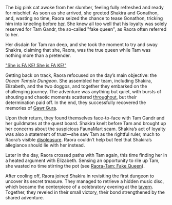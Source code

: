 The big pink cat awoke from her slumber, feeling fully refreshed and ready for mischief. As soon as she arrived, she greeted Shakira and Gonathon, and, wasting no time, Raora seized the chance to tease Gonathon, tricking him into kneeling before [her](https://www.youtube.com/live/qDhyA4-79ko?feature=shared\&t=524). She knew all too well that his loyalty was solely reserved for Tam Gandr, the so-called "fake queen", as Raora often referred to her.

Her disdain for Tam ran deep, and she took the moment to try and sway Shakira, claiming that she, Raora, was the true queen while Tam was nothing more than a pretender.

["She is FA KE! She is FA KE!"](#embed:https://www.youtube.com/live/qDhyA4-79ko?t=696)

Getting back on track, Raora refocused on the day’s main objective: the *Ocean Temple Dungeon*. She assembled her team, including Shakira, Elizabeth, and the two doggos, and together they embarked on the challenging journey. The adventure was anything but quiet, with bursts of shouting and chaotic moments scattered [throughout](https://www.youtube.com/live/qDhyA4-79ko?feature=shared\&t=3654), but their determination paid off. In the end, they successfully recovered the memories of [Gawr Gura](https://www.youtube.com/live/qDhyA4-79ko?feature=shared\&t=4663).

Upon their return, they found themselves face-to-face with Tam Gandr and her guildmates at the quest board. Shakira knelt before Tam and brought up her concerns about the suspicious FaunaMart scam. Shakira’s act of loyalty was also a statement of trust—she saw Tam as the rightful ruler, much to Raora’s visible [displeasure](https://www.youtube.com/live/qDhyA4-79ko?feature=shared\&t=6292). Raora couldn’t help but feel that Shakira’s allegiance should lie with her instead.

Later in the day, Raora crossed paths with Tam again, this time finding her in a heated argument with Elizabeth. Sensing an opportunity to rile up Tam, she wasted no time stirring the pot (see [Raora-Tam: Fake Queen](#edge:raora-kronii)).

After cooling off, Raora joined Shakira in revisiting the first dungeon to uncover its secret treasure. They managed to retrieve a hidden music disc, which became the centerpiece of a celebratory evening at the [tavern](https://www.youtube.com/live/qDhyA4-79ko?feature=shared\&t=9968). Together, they reveled in their small victory, their bond strengthened by the shared adventure.
